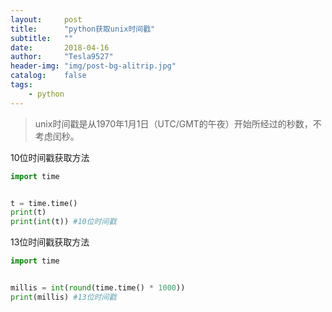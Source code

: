 ```yaml
---
layout:     post
title:      "python获取unix时间戳"
subtitle:   ""
date:       2018-04-16
author:     "Tesla9527"
header-img: "img/post-bg-alitrip.jpg"
catalog:    false
tags:
    - python
---
```

>unix时间戳是从1970年1月1日（UTC/GMT的午夜）开始所经过的秒数，不考虑闰秒。

10位时间戳获取方法
```python
import time


t = time.time()
print(t)
print(int(t)) #10位时间戳
```

13位时间戳获取方法
```python
import time


millis = int(round(time.time() * 1000))
print(millis) #13位时间戳
```